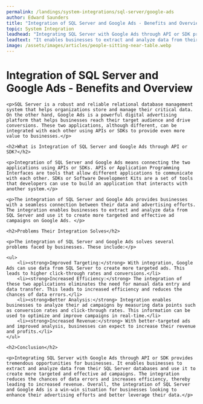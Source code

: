 ```yaml
---
permalink: /landings/system-integrations/sql-server/google-ads
author: Edward Saunders
title: "Integration of SQL Server and Google Ads - Benefits and Overview"
topic: System Integration
leadhead: "Integrating SQL Server with Google Ads through API or SDK provides tremendous opportunities for businesses"
leadtext: "It enables businesses to extract and analyze data from their SQL Server databases and use it to create more targeted and effective ad campaigns. The integration reduces the chances of data errors and increases efficiency, thereby leading to increased revenue. Overall, the integration of SQL Server and Google Ads is a win-win situation for businesses looking to enhance their advertising efforts and better leverage their data."
image: /assets/images/articles/people-sitting-near-table.webp
---
```

<div class="arttext">	<h1>Integration of SQL Server and Google Ads - Benefits and Overview</h1>

	<p>SQL Server is a robust and reliable relational database management system that helps organizations store and manage their critical data. On the other hand, Google Ads is a powerful digital advertising platform that helps businesses reach their target audience and drive conversions. These two applications, although different, can be integrated with each other using APIs or SDKs to provide even more value to businesses.</p>

	<h2>What is Integration of SQL Server and Google Ads through API or SDK?</h2>

	<p>Integration of SQL Server and Google Ads means connecting the two applications using APIs or SDKs. APIs or Application Programming Interfaces are tools that allow different applications to communicate with each other. SDKs or Software Development Kits are a set of tools that developers can use to build an application that interacts with another system.</p>

	<p>The integration of SQL Server and Google Ads provides businesses with a seamless connection between their data and advertising efforts. The integration enables businesses to extract and analyze data from SQL Server and use it to create more targeted and effective ad campaigns on Google Ads. </p>

	<h2>Problems Their Integration Solves</h2>

	<p>The integration of SQL Server and Google Ads solves several problems faced by businesses. These include:</p>

	<ul>
		<li><strong>Improved Targeting:</strong> With integration, Google Ads can use data from SQL Server to create more targeted ads. This leads to higher click-through rates and conversions.</li>
		<li><strong>Increased Efficiency:</strong> The integration of these two applications eliminates the need for manual data entry and data transfer. This leads to increased efficiency and reduces the chances of data errors.</li>
		<li><strong>Better Analysis:</strong> Integration enables businesses to analyze their ad campaigns by measuring data points such as conversion rates and click-through rates. This information can be used to optimize and improve campaigns in real-time.</li>
		<li><strong>Increased Revenue:</strong> With better-targeted ads and improved analysis, businesses can expect to increase their revenue and profits.</li>
	</ul>

	<h2>Conclusion</h2>

	<p>Integrating SQL Server with Google Ads through API or SDK provides tremendous opportunities for businesses. It enables businesses to extract and analyze data from their SQL Server databases and use it to create more targeted and effective ad campaigns. The integration reduces the chances of data errors and increases efficiency, thereby leading to increased revenue. Overall, the integration of SQL Server and Google Ads is a win-win situation for businesses looking to enhance their advertising efforts and better leverage their data.</p>

</div>